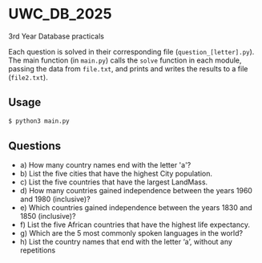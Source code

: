 # UWC_DB_2025
3rd Year Database practicals

Each question is solved in their corresponding file (`question_[letter].py`).
The main function (in `main.py`) calls the `solve` function in each module, passing the data from `file.txt`, and prints and writes the results to a file (`file2.txt`).

## Usage

```bash
$ python3 main.py
```


## Questions

- a) How many country names end with the letter 'a'?
- b) List the five cities that have the highest City population.
- c) List the five countries that have the largest LandMass.
- d) How many countries gained independence between the years 1960 and 1980 (inclusive)?
- e) Which countries gained independence between the years 1830 and 1850 (inclusive)?
- f) List the five African countries that have the highest life expectancy.
- g) Which are the 5 most commonly spoken languages in the world?
- h) List the country names that end with the letter ‘a’, without any repetitions
